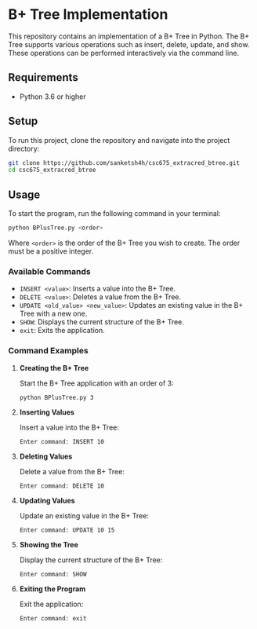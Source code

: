 # B+ Tree Implementation

This repository contains an implementation of a B+ Tree in Python. The B+ Tree supports various operations such as insert, delete, update, and show. These operations can be performed interactively via the command line.

## Requirements

- Python 3.6 or higher

## Setup

To run this project, clone the repository and navigate into the project directory:

```bash
git clone https://github.com/sanketsh4h/csc675_extracred_btree.git
cd csc675_extracred_btree
```

## Usage

To start the program, run the following command in your terminal:

```bash
python BPlusTree.py <order>
```

Where `<order>` is the order of the B+ Tree you wish to create. The order must be a positive integer.

### Available Commands

- `INSERT <value>`: Inserts a value into the B+ Tree.
- `DELETE <value>`: Deletes a value from the B+ Tree.
- `UPDATE <old_value> <new_value>`: Updates an existing value in the B+ Tree with a new one.
- `SHOW`: Displays the current structure of the B+ Tree.
- `exit`: Exits the application.

### Command Examples

1. **Creating the B+ Tree**

   Start the B+ Tree application with an order of 3:
   ```bash
   python BPlusTree.py 3
   ```

2. **Inserting Values**

   Insert a value into the B+ Tree:
   ```plaintext
   Enter command: INSERT 10
   ```

3. **Deleting Values**

   Delete a value from the B+ Tree:
   ```plaintext
   Enter command: DELETE 10
   ```

4. **Updating Values**

   Update an existing value in the B+ Tree:
   ```plaintext
   Enter command: UPDATE 10 15
   ```

5. **Showing the Tree**

   Display the current structure of the B+ Tree:
   ```plaintext
   Enter command: SHOW
   ```

6. **Exiting the Program**

   Exit the application:
   ```plaintext
   Enter command: exit
   ```
